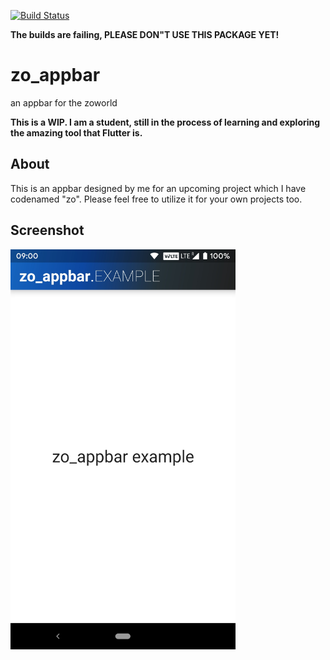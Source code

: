 [![Build Status](https://travis-ci.com/HarshitDoshi/zo_appbar.svg?branch=master)](https://travis-ci.com/HarshitDoshi/zo_appbar)

**The builds are failing, PLEASE DON"T USE THIS PACKAGE YET!**

# zo_appbar

an appbar for the zoworld

**This is a WIP. I am a student, still in the process of learning and exploring the amazing tool that Flutter is.**

## About

This is an appbar designed by me for an upcoming project which I have codenamed "zo". Please feel free to utilize it for your own projects too.

## Screenshot

<img src="Example_Screenshot.jpg" width="360" height="640">